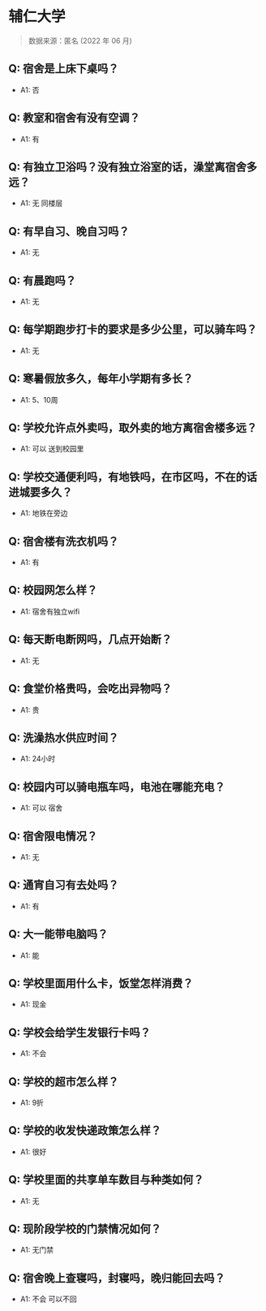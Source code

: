 # 辅仁大学

> 数据来源：匿名 (2022 年 06 月)

## Q: 宿舍是上床下桌吗？

- A1: 否

## Q: 教室和宿舍有没有空调？

- A1: 有

## Q: 有独立卫浴吗？没有独立浴室的话，澡堂离宿舍多远？

- A1: 无 同楼层

## Q: 有早自习、晚自习吗？

- A1: 无

## Q: 有晨跑吗？

- A1: 无

## Q: 每学期跑步打卡的要求是多少公里，可以骑车吗？

- A1: 无

## Q: 寒暑假放多久，每年小学期有多长？

- A1: 5、10周

## Q: 学校允许点外卖吗，取外卖的地方离宿舍楼多远？

- A1: 可以 送到校园里

## Q: 学校交通便利吗，有地铁吗，在市区吗，不在的话进城要多久？

- A1: 地铁在旁边

## Q: 宿舍楼有洗衣机吗？

- A1: 有

## Q: 校园网怎么样？

- A1: 宿舍有独立wifi

## Q: 每天断电断网吗，几点开始断？

- A1: 无

## Q: 食堂价格贵吗，会吃出异物吗？

- A1: 贵

## Q: 洗澡热水供应时间？

- A1: 24小时

## Q: 校园内可以骑电瓶车吗，电池在哪能充电？

- A1: 可以 宿舍

## Q: 宿舍限电情况？

- A1: 无

## Q: 通宵自习有去处吗？

- A1: 有

## Q: 大一能带电脑吗？

- A1: 能

## Q: 学校里面用什么卡，饭堂怎样消费？

- A1: 现金

## Q: 学校会给学生发银行卡吗？

- A1: 不会

## Q: 学校的超市怎么样？

- A1: 9折

## Q: 学校的收发快递政策怎么样？

- A1: 很好

## Q: 学校里面的共享单车数目与种类如何？

- A1: 无

## Q: 现阶段学校的门禁情况如何？

- A1: 无门禁

## Q: 宿舍晚上查寝吗，封寝吗，晚归能回去吗？

- A1: 不会 可以不回

